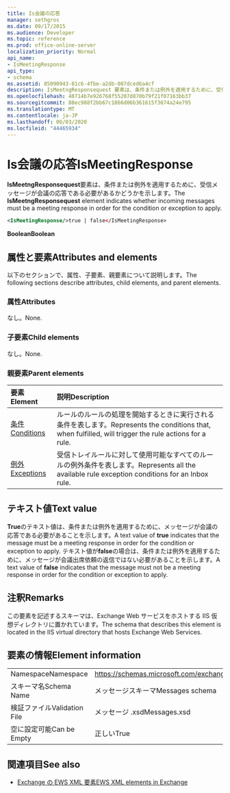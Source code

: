 ```yaml
---
title: Is会議の応答
manager: sethgros
ms.date: 09/17/2015
ms.audience: Developer
ms.topic: reference
ms.prod: office-online-server
localization_priority: Normal
api_name:
- IsMeetingResponse
api_type:
- schema
ms.assetid: 85090943-81c6-4fbe-a2db-007dced6a4cf
description: IsMeetngResponsequest 要素は、条件または例外を適用するために、受信メッセージが会議の応答である必要があるかどうかを示します。
ms.openlocfilehash: 40714b7e926768f55207d870b79f21f07163bb37
ms.sourcegitcommit: 88ec988f2bb67c1866d06b361615f3674a24e795
ms.translationtype: MT
ms.contentlocale: ja-JP
ms.lasthandoff: 06/03/2020
ms.locfileid: "44465934"
---
```

# <a name="ismeetingresponse"></a><span data-ttu-id="21f03-103">Is会議の応答</span><span class="sxs-lookup"><span data-stu-id="21f03-103">IsMeetingResponse</span></span>

<span data-ttu-id="21f03-104">**IsMeetngResponsequest**要素は、条件または例外を適用するために、受信メッセージが会議の応答である必要があるかどうかを示します。</span><span class="sxs-lookup"><span data-stu-id="21f03-104">The **IsMeetngResponsequest** element indicates whether incoming messages must be a meeting response in order for the condition or exception to apply.</span></span> 
  
```XML
<IsMeetingResponse/>true | false</IsMeetingResponse>
```

 <span data-ttu-id="21f03-105">**Boolean**</span><span class="sxs-lookup"><span data-stu-id="21f03-105">**Boolean**</span></span>
## <a name="attributes-and-elements"></a><span data-ttu-id="21f03-106">属性と要素</span><span class="sxs-lookup"><span data-stu-id="21f03-106">Attributes and elements</span></span>

<span data-ttu-id="21f03-107">以下のセクションで、属性、子要素、親要素について説明します。</span><span class="sxs-lookup"><span data-stu-id="21f03-107">The following sections describe attributes, child elements, and parent elements.</span></span>
  
### <a name="attributes"></a><span data-ttu-id="21f03-108">属性</span><span class="sxs-lookup"><span data-stu-id="21f03-108">Attributes</span></span>

<span data-ttu-id="21f03-109">なし。</span><span class="sxs-lookup"><span data-stu-id="21f03-109">None.</span></span>
  
### <a name="child-elements"></a><span data-ttu-id="21f03-110">子要素</span><span class="sxs-lookup"><span data-stu-id="21f03-110">Child elements</span></span>

<span data-ttu-id="21f03-111">なし。</span><span class="sxs-lookup"><span data-stu-id="21f03-111">None.</span></span>
  
### <a name="parent-elements"></a><span data-ttu-id="21f03-112">親要素</span><span class="sxs-lookup"><span data-stu-id="21f03-112">Parent elements</span></span>

|<span data-ttu-id="21f03-113">**要素**</span><span class="sxs-lookup"><span data-stu-id="21f03-113">**Element**</span></span>|<span data-ttu-id="21f03-114">**説明**</span><span class="sxs-lookup"><span data-stu-id="21f03-114">**Description**</span></span>|
|:-----|:-----|
|[<span data-ttu-id="21f03-115">条件</span><span class="sxs-lookup"><span data-stu-id="21f03-115">Conditions</span></span>](conditions.md) <br/> |<span data-ttu-id="21f03-116">ルールのルールの処理を開始するときに実行される条件を表します。</span><span class="sxs-lookup"><span data-stu-id="21f03-116">Represents the conditions that, when fulfilled, will trigger the rule actions for a rule.</span></span>  <br/> |
|[<span data-ttu-id="21f03-117">例外</span><span class="sxs-lookup"><span data-stu-id="21f03-117">Exceptions</span></span>](exceptions.md) <br/> |<span data-ttu-id="21f03-118">受信トレイルールに対して使用可能なすべてのルールの例外条件を表します。</span><span class="sxs-lookup"><span data-stu-id="21f03-118">Represents all the available rule exception conditions for an Inbox rule.</span></span>  <br/> |
   
## <a name="text-value"></a><span data-ttu-id="21f03-119">テキスト値</span><span class="sxs-lookup"><span data-stu-id="21f03-119">Text value</span></span>

<span data-ttu-id="21f03-120">**True**のテキスト値は、条件または例外を適用するために、メッセージが会議の応答である必要があることを示します。</span><span class="sxs-lookup"><span data-stu-id="21f03-120">A text value of **true** indicates that the message must be a meeting response in order for the condition or exception to apply.</span></span> <span data-ttu-id="21f03-121">テキスト値が**false**の場合は、条件または例外を適用するために、メッセージが会議出席依頼の返信ではない必要があることを示します。</span><span class="sxs-lookup"><span data-stu-id="21f03-121">A text value of **false** indicates that the message must not be a meeting response in order for the condition or exception to apply.</span></span> 
  
## <a name="remarks"></a><span data-ttu-id="21f03-122">注釈</span><span class="sxs-lookup"><span data-stu-id="21f03-122">Remarks</span></span>

<span data-ttu-id="21f03-123">この要素を記述するスキーマは、Exchange Web サービスをホストする IIS 仮想ディレクトリに置かれています。</span><span class="sxs-lookup"><span data-stu-id="21f03-123">The schema that describes this element is located in the IIS virtual directory that hosts Exchange Web Services.</span></span>
  
## <a name="element-information"></a><span data-ttu-id="21f03-124">要素の情報</span><span class="sxs-lookup"><span data-stu-id="21f03-124">Element information</span></span>

|||
|:-----|:-----|
|<span data-ttu-id="21f03-125">Namespace</span><span class="sxs-lookup"><span data-stu-id="21f03-125">Namespace</span></span>  <br/> |https://schemas.microsoft.com/exchange/services/2006/messages  <br/> |
|<span data-ttu-id="21f03-126">スキーマ名</span><span class="sxs-lookup"><span data-stu-id="21f03-126">Schema Name</span></span>  <br/> |<span data-ttu-id="21f03-127">メッセージスキーマ</span><span class="sxs-lookup"><span data-stu-id="21f03-127">Messages schema</span></span>  <br/> |
|<span data-ttu-id="21f03-128">検証ファイル</span><span class="sxs-lookup"><span data-stu-id="21f03-128">Validation File</span></span>  <br/> |<span data-ttu-id="21f03-129">メッセージ .xsd</span><span class="sxs-lookup"><span data-stu-id="21f03-129">Messages.xsd</span></span>  <br/> |
|<span data-ttu-id="21f03-130">空に設定可能</span><span class="sxs-lookup"><span data-stu-id="21f03-130">Can be Empty</span></span>  <br/> |<span data-ttu-id="21f03-131">正しい</span><span class="sxs-lookup"><span data-stu-id="21f03-131">True</span></span>  <br/> |
   
## <a name="see-also"></a><span data-ttu-id="21f03-132">関連項目</span><span class="sxs-lookup"><span data-stu-id="21f03-132">See also</span></span>



- [<span data-ttu-id="21f03-133">Exchange の EWS XML 要素</span><span class="sxs-lookup"><span data-stu-id="21f03-133">EWS XML elements in Exchange</span></span>](ews-xml-elements-in-exchange.md)

